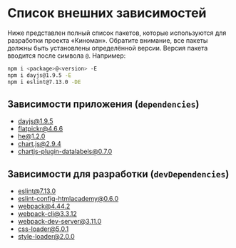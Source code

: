 # Список внешних зависимостей

Ниже представлен полный список пакетов, которые используются для разработки проекта «Киноман». Обратите внимание, все пакеты должны быть установлены определённой версии. Версия пакета вводится после символа `@`. Например:

```bash
npm i <package>@<version> -E
npm i dayjs@1.9.5 -E
npm i eslint@7.13.0 -DE
```

## Зависимости приложения (`dependencies`)

- dayjs@1.9.5
- flatpickr@4.6.6
- he@1.2.0
- chart.js@2.9.4
- chartjs-plugin-datalabels@0.7.0

## Зависимости для разработки (`devDependencies`)

- eslint@7.13.0
- eslint-config-htmlacademy@0.6.0
- webpack@4.44.2
- webpack-cli@3.3.12
- webpack-dev-server@3.11.0
- css-loader@5.0.1
- style-loader@2.0.0
